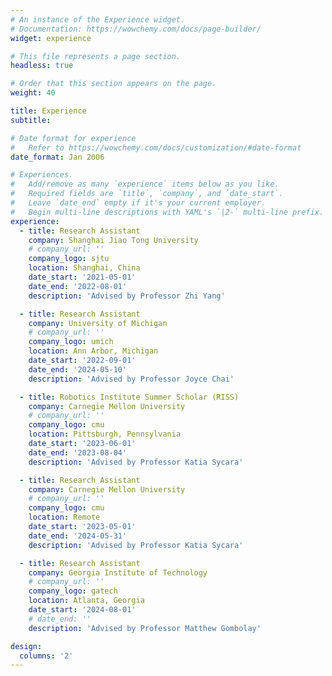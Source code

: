 ```yaml
---
# An instance of the Experience widget.
# Documentation: https://wowchemy.com/docs/page-builder/
widget: experience

# This file represents a page section.
headless: true

# Order that this section appears on the page.
weight: 40

title: Experience
subtitle:

# Date format for experience
#   Refer to https://wowchemy.com/docs/customization/#date-format
date_format: Jan 2006

# Experiences.
#   Add/remove as many `experience` items below as you like.
#   Required fields are `title`, `company`, and `date_start`.
#   Leave `date_end` empty if it's your current employer.
#   Begin multi-line descriptions with YAML's `|2-` multi-line prefix.
experience:
  - title: Research Assistant
    company: Shanghai Jiao Tong University
    # company_url: ''
    company_logo: sjtu
    location: Shanghai, China
    date_start: '2021-05-01'
    date_end: '2022-08-01'
    description: 'Advised by Professor Zhi Yang'

  - title: Research Assistant
    company: University of Michigan
    # company_url: ''
    company_logo: umich
    location: Ann Arbor, Michigan
    date_start: '2022-09-01'
    date_end: '2024-05-10'
    description: 'Advised by Professor Joyce Chai'

  - title: Robotics Institute Summer Scholar (RISS)
    company: Carnegie Mellon University
    # company_url: ''
    company_logo: cmu
    location: Pittsburgh, Pennsylvania
    date_start: '2023-06-01'
    date_end: '2023-08-04'
    description: 'Advised by Professor Katia Sycara'

  - title: Research Assistant
    company: Carnegie Mellon University
    # company_url: ''
    company_logo: cmu
    location: Remote
    date_start: '2023-05-01'
    date_end: '2024-05-31'
    description: 'Advised by Professor Katia Sycara'

  - title: Research Assistant
    company: Georgia Institute of Technology
    # company_url: ''
    company_logo: gatech
    location: Atlanta, Georgia
    date_start: '2024-08-01'
    # date_end: ''
    description: 'Advised by Professor Matthew Gombolay'

design:
  columns: '2'
---
```

